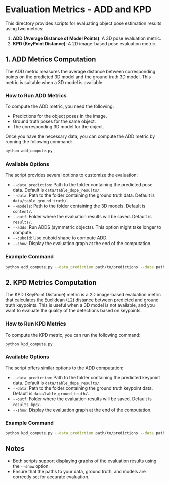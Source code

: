# Evaluation Metrics - ADD and KPD

This directory provides scripts for evaluating object pose estimation results using two metrics:

1. **ADD (Average Distance of Model Points)**: A 3D pose evaluation metric.
2. **KPD (KeyPoint Distance)**: A 2D image-based pose evaluation metric.

## 1. ADD Metrics Computation

The ADD metric measures the average distance between corresponding points on the predicted 3D model and the ground truth 3D model. This metric is suitable when a 3D model is available.

### How to Run ADD Metrics

To compute the ADD metric, you need the following:

- Predictions for the object poses in the image.
- Ground truth poses for the same object.
- The corresponding 3D model for the object.

Once you have the necessary data, you can compute the ADD metric by running the following command:

```bash
python add_compute.py
```

### Available Options

The script provides several options to customize the evaluation:

- `--data_prediction`: Path to the folder containing the predicted pose data. Default is `data/table_dope_results/`.
- `--data`: Path to the folder containing the ground truth data. Default is `data/table_ground_truth/`.
- `--models`: Path to the folder containing the 3D models. Default is `content/`.
- `--outf`: Folder where the evaluation results will be saved. Default is `results/`.
- `--adds`: Run ADDS (symmetric objects). This option might take longer to compute.
- `--cuboid`: Use cuboid shape to compute ADD.
- `--show`: Display the evaluation graph at the end of the computation.

### Example Command

```bash
python add_compute.py --data_prediction path/to/predictions --data path/to/ground_truth --models path/to/3d_models --outf output_results/ --adds --show
```

## 2. KPD Metrics Computation

The KPD (KeyPoint Distance) metric is a 2D image-based evaluation metric that calculates the Euclidean (L2) distance between predicted and ground truth keypoints. This is useful when a 3D model is not available, and you want to evaluate the quality of the detections based on keypoints.

### How to Run KPD Metrics

To compute the KPD metric, you can run the following command:

```bash
python kpd_compute.py
```

### Available Options

The script offers similar options to the ADD computation:

- `--data_prediction`: Path to the folder containing the predicted keypoint data. Default is `data/table_dope_results/`.
- `--data`: Path to the folder containing the ground truth keypoint data. Default is `data/table_ground_truth/`.
- `--outf`: Folder where the evaluation results will be saved. Default is `results_kpd/`.
- `--show`: Display the evaluation graph at the end of the computation.

### Example Command

```bash
python kpd_compute.py --data_prediction path/to/predictions --data path/to/ground_truth --outf output_results_kpd/ --show
```

## Notes

- Both scripts support displaying graphs of the evaluation results using the `--show` option.
- Ensure that the paths to your data, ground truth, and models are correctly set for accurate evaluation.